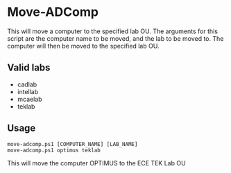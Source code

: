 Move-ADComp
===========
This will move a computer to the specified lab OU. The arguments for this 
script are the computer name to be moved, and the lab to be moved to. 
The computer will then be moved to the specified lab OU. 

Valid labs 
----------
* cadlab 
* intellab
* mcaelab
* teklab

Usage
-----
    move-adcomp.ps1 [COMPUTER_NAME] [LAB_NAME]
    move-adcomp.ps1 optimus teklab
This will move the computer OPTIMUS to the ECE TEK Lab OU